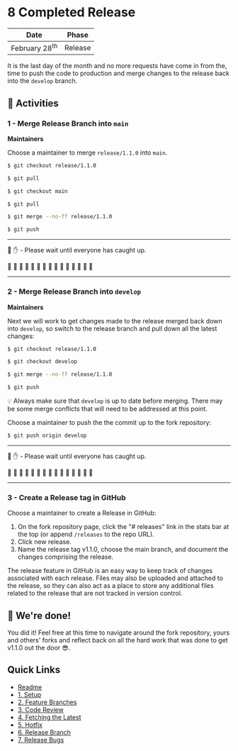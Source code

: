 # 8 Completed Release

| Date | Phase |
| --- | --- |
| February 28<sup>th</sup> | Release |

It is the last day of the month and no more requests have come in from the, time to push the code to production and merge changes to the release back into the `develop` branch.

## :running: Activities

### 1 - Merge Release Branch into `main`

__Maintainers__

Choose a maintainer to merge `release/1.1.0` into `main`.

```sh
$ git checkout release/1.1.0

$ git pull

$ git checkout main

$ git pull

$ git merge --no-ff release/1.1.0

$ git push
```

---

:cop: :raised_hand: - Please wait until everyone has caught up.

:construction: :construction: :construction: :construction: :construction: :construction: :construction: :construction: :construction: :construction: :construction: :construction: :construction: :construction: :construction:

---

### 2 - Merge Release Branch into `develop`

__Maintainers__

Next we will work to get changes made to the release merged back down into `develop`, so switch to the release branch and pull down all the latest changes:
```sh
$ git checkout release/1.1.0

$ git checkout develop

$ git merge --no-ff release/1.1.0

$ git push
```

:bulb: Always make sure that `develop` is up to date before merging. There may be some merge conflicts that will need to be addressed at this point.

Choose a maintainer to push the the commit up to the fork repository:
```sh
$ git push origin develop
```
---

:cop: :raised_hand: - Please wait until everyone has caught up.

:construction: :construction: :construction: :construction: :construction: :construction: :construction: :construction: :construction: :construction: :construction: :construction: :construction: :construction: :construction:

---

### 3 - Create a Release tag in GitHub

Choose a maintainer to create a Release in GitHub:

1. On the fork repository page, click the "# releases" link in the stats bar at the top (or append `/releases` to the repo URL).
2. Click new release.
3. Name the release tag v1.1.0, choose the main branch, and document the changes comprising the release.

The release feature in GitHub is an easy way to keep track of changes associated with each release. Files may also be uploaded and attached to the release, so they can also act as a place to store any additional files related to the release that are not tracked in version control.


## :tada: We're done!

You did it! Feel free at this time to navigate around the fork repository, yours and others' forks and reflect back on all the hard work that was done to get v1.1.0 out the door :sunglasses:.

## Quick Links

- [Readme](../readme.md)
- [1. Setup](1-setup.md)
- [2. Feature Branches](2-feature-branches.md)
- [3. Code Review](3-code-review.md)
- [4. Fetching the Latest](4-fetching-latest.md)
- [5. Hotfix](5-hotfix.md)
- [6. Release Branch](6-release-branch.md)
- [7. Release Bugs](7-release-bugs.md)
